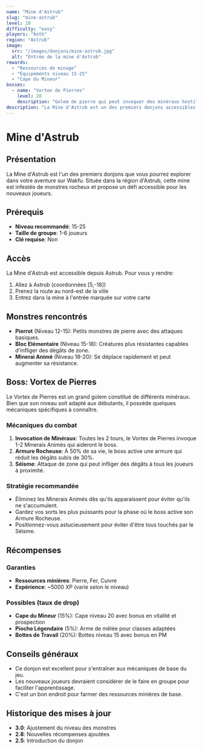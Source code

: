 ```yaml
---
name: "Mine d'Astrub"
slug: "mine-astrub"
level: 20
difficulty: "easy"
players: "both"
region: "Astrub"
image:
  src: "/images/donjons/mine-astrub.jpg"
  alt: "Entrée de la mine d'Astrub"
rewards:
  - "Ressources de minage"
  - "Équipements niveau 15-25"
  - "Cape du Mineur"
bosses:
  - name: "Vortex de Pierres"
    level: 20
    description: "Golem de pierre qui peut invoquer des minéraux hostiles"
description: "La Mine d'Astrub est un des premiers donjons accessibles aux nouveaux aventuriers. Bien que relativement simple, il initie les joueurs aux mécaniques de donjon de Wakfu."
---
```


# Mine d'Astrub

## Présentation

La Mine d'Astrub est l'un des premiers donjons que vous pourrez explorer dans votre aventure sur Wakfu. Située dans la région d'Astrub, cette mine est infestée de monstres rocheux et propose un défi accessible pour les nouveaux joueurs.

## Prérequis

- **Niveau recommandé**: 15-25
- **Taille de groupe**: 1-6 joueurs
- **Clé requise**: Non

## Accès

La Mine d'Astrub est accessible depuis Astrub. Pour vous y rendre:
1. Allez à Astrub (coordonnées [5,-18])
2. Prenez la route au nord-est de la ville
3. Entrez dans la mine à l'entrée marquée sur votre carte

## Monstres rencontrés

- **Pierrot** (Niveau 12-15): Petits monstres de pierre avec des attaques basiques.
- **Bloc Elémentaire** (Niveau 15-18): Créatures plus résistantes capables d'infliger des dégâts de zone.
- **Minerai Animé** (Niveau 18-20): Se déplace rapidement et peut augmenter sa résistance.

## Boss: Vortex de Pierres

Le Vortex de Pierres est un grand golem constitué de différents minéraux. Bien que son niveau soit adapté aux débutants, il possède quelques mécaniques spécifiques à connaître.

### Mécaniques du combat

1. **Invocation de Minéraux**: Toutes les 2 tours, le Vortex de Pierres invoque 1-2 Minerais Animés qui aideront le boss.
2. **Armure Rocheuse**: À 50% de sa vie, le boss active une armure qui réduit les dégâts subis de 30%.
3. **Séisme**: Attaque de zone qui peut infliger des dégâts à tous les joueurs à proximité.

### Stratégie recommandée

- Éliminez les Minerais Animés dès qu'ils apparaissent pour éviter qu'ils ne s'accumulent.
- Gardez vos sorts les plus puissants pour la phase où le boss active son Armure Rocheuse.
- Positionnez-vous astucieusement pour éviter d'être tous touchés par le Séisme.

## Récompenses

### Garanties
- **Ressources minières**: Pierre, Fer, Cuivre
- **Expérience**: ~5000 XP (varie selon le niveau)

### Possibles (taux de drop)
- **Cape du Mineur** (15%): Cape niveau 20 avec bonus en vitalité et prospection
- **Pioche Légendaire** (5%): Arme de mêlée pour classes adaptées
- **Bottes de Travail** (20%): Bottes niveau 15 avec bonus en PM

## Conseils généraux

- Ce donjon est excellent pour s'entraîner aux mécaniques de base du jeu.
- Les nouveaux joueurs devraient considérer de le faire en groupe pour faciliter l'apprentissage.
- C'est un bon endroit pour farmer des ressources minières de base.

## Historique des mises à jour

- **3.0**: Ajustement du niveau des monstres
- **2.8**: Nouvelles récompenses ajoutées
- **2.5**: Introduction du donjon 